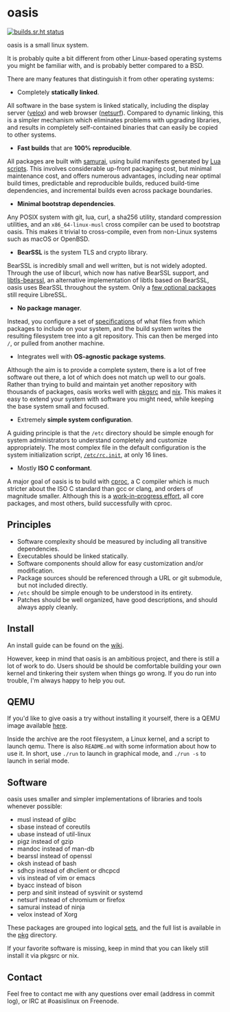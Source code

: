 # oasis

[![builds.sr.ht status](https://builds.sr.ht/~mcf/oasis/commits/.build.yml.svg)](https://builds.sr.ht/~mcf/oasis/commits/.build.yml)

oasis is a small linux system.

It is probably quite a bit different from other Linux-based operating
systems you might be familiar with, and is probably better compared
to a BSD.

There are many features that distinguish it from other operating
systems:

* Completely **statically linked**.

All software in the base system is linked statically, including the
display server ([velox]) and web browser ([netsurf]). Compared to
dynamic linking, this is a simpler mechanism which eliminates
problems with upgrading libraries, and results in completely
self-contained binaries that can easily be copied to other systems.

[velox]: https://github.com/michaelforney/velox
[netsurf]: https://www.netsurf-browser.org

* **Fast builds** that are **100% reproducible**.

All packages are built with [samurai], using build manifests generated
by [Lua scripts]. This involves considerable up-front packaging
cost, but minimal maintenance cost, and offers numerous advantages,
including near optimal build times, predictable and reproducible
builds, reduced build-time dependencies, and incremental builds
even across package boundaries.

[samurai]: https://github.com/michaelforney/samurai
[Lua scripts]: https://github.com/oasislinux/oasis/blob/master/pkg/nasm/gen.lua

* **Minimal bootstrap dependencies**.

Any POSIX system with git, lua, curl, a sha256 utility, standard
compression utilities, and an `x86_64-linux-musl` cross compiler
can be used to bootstrap oasis. This makes it trivial to cross-compile,
even from non-Linux systems such as macOS or OpenBSD.

* **BearSSL** is the system TLS and crypto library.

BearSSL is incredibly small and well written, but is not widely
adopted. Through the use of libcurl, which now has native BearSSL
support, and [libtls-bearssl], an alternative implementation of
libtls based on BearSSL, oasis uses BearSSL throughout the system.
Only a [few optional packages] still require LibreSSL.

[libtls-bearssl]: https://sr.ht/~mcf/libtls-bearssl
[few optional packages]: https://github.com/oasislinux/oasis/issues/14

* **No package manager**.

Instead, you configure a set of [specifications] of what files from
which packages to include on your system, and the build system
writes the resulting filesystem tree into a git repository. This
can then be merged into `/`, or pulled from another machine.

[specifications]: https://github.com/oasislinux/oasis/blob/master/config.def.lua#L12-L15

* Integrates well with **OS-agnostic package systems**.

Although the aim is to provide a complete system, there is a lot
of free software out there, a lot of which does not match up well
to our goals. Rather than trying to build and maintain yet another
repository with thousands of packages, oasis works well with [pkgsrc]
and [nix]. This makes it easy to extend your system with software
you might need, while keeping the base system small and focused.

[pkgsrc]: https://github.com/oasislinux/oasis/wiki/pkgsrc
[nix]: https://nixos.org/nix

* Extremely **simple system configuration**.

A guiding principle is that the `/etc` directory should be simple
enough for system administrators to understand completely and
customize appropriately. The most complex file in the default
configuration is the system initialization script, [`/etc/rc.init`],
at only 16 lines.

[`/etc/rc.init`]: https://github.com/oasislinux/etc/blob/master/rc.init

* Mostly **ISO C conformant**.

A major goal of oasis is to build with [cproc], a C compiler which
is much stricter about the ISO C standard than gcc or clang, and
orders of magnitude smaller. Although this is a [work-in-progress
effort], all core packages, and most others, build successfully
with cproc.

[cproc]: https://sr.ht/~mcf/cproc
[work-in-progress effort]: https://github.com/oasislinux/oasis/issues/13

## Principles

* Software complexity should be measured by including all transitive
  dependencies.
* Executables should be linked statically.
* Software components should allow for easy customization and/or
  modification.
* Package sources should be referenced through a URL or git submodule,
  but not included directly.
* `/etc` should be simple enough to be understood in its entirety.
* Patches should be well organized, have good descriptions, and
  should always apply cleanly.

## Install

An install guide can be found on the [wiki].

However, keep in mind that oasis is an ambitious project, and there
is still a lot of work to do. Users should be should be comfortable
building your own kernel and tinkering their system when things go
wrong. If you do run into trouble, I'm always happy to help you
out.

[wiki]: https://github.com/michaelforney/oasis/wiki

## QEMU

If you'd like to give oasis a try without installing it yourself,
there is a QEMU image available [here][qemu-image].

Inside the archive are the root filesystem, a Linux kernel, and a
script to launch qemu. There is also `README.md` with some information
about how to use it. In short, use `./run` to launch in graphical
mode, and `./run -s` to launch in serial mode.

[qemu-image]: https://patchouli.sr.ht/builds.sr.ht/artifacts/~mcf/356456/5af47a3cf086151c/oasis-qemu.tar.xz

## Software

oasis uses smaller and simpler implementations of libraries and
tools whenever possible:

- musl instead of glibc
- sbase instead of coreutils
- ubase instead of util-linux
- pigz instead of gzip
- mandoc instead of man-db
- bearssl instead of openssl
- oksh instead of bash
- sdhcp instead of dhclient or dhcpcd
- vis instead of vim or emacs
- byacc instead of bison
- perp and sinit instead of sysvinit or systemd
- netsurf instead of chromium or firefox
- samurai instead of ninja
- velox instead of Xorg

These packages are grouped into logical [sets], and the full list
is available in the [pkg] directory.

If your favorite software is missing, keep in mind that you can
likely still install it via pkgsrc or nix.

[sets]: https://github.com/oasislinux/oasis/blob/master/sets.lua
[pkg]: https://github.com/oasislinux/oasis/blob/master/pkg

## Contact

Feel free to contact me with any questions over email (address in commit
log), or IRC at #oasislinux on Freenode.
